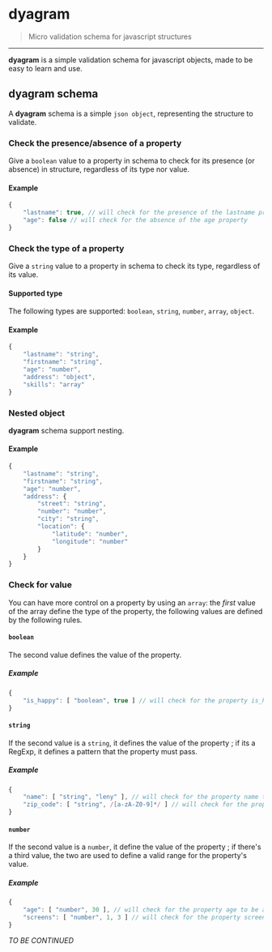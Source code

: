 # dyagram

> Micro validation schema for javascript structures

* * *

**dyagram** is a simple validation schema for javascript objects, made to be easy to learn and use.

## dyagram schema

A **dyagram** schema is a simple `json object`, representing the structure to validate.

### Check the presence/absence of a property

Give a `boolean` value to a property in schema to check for its presence (or absence) in structure, regardless of its type nor value.

#### Example

```javascript
{
    "lastname": true, // will check for the presence of the lastname property
    "age": false // will check for the absence of the age property
}
```

### Check the type of a property

Give a `string` value to a property in schema to check its type, regardless of its value.

#### Supported type

The following types are supported: `boolean`, `string`, `number`, `array`, `object`.

#### Example

```javascript
{
    "lastname": "string",
    "firstname": "string",
    "age": "number",
    "address": "object",
    "skills": "array"
}
```

### Nested object

**dyagram** schema support nesting.

#### Example

```javascript
{
    "lastname": "string",
    "firstname": "string",
    "age": "number",
    "address": {
        "street": "string",
        "number": "number",
        "city": "string",
        "location": {
            "latitude": "number",
            "longitude": "number"
        }
    }
}
```

### Check for value

You can have more control on a property by using an `array`: the _first_ value of the array define the type of the property, the following values are defined by the following rules.

#### `boolean`

The second value defines the value of the property.

##### Example

```javascript
{
    "is_happy": [ "boolean", true ] // will check for the property is_happy to be a boolean with the "true" value
}
```

#### `string`

If the second value is a `string`, it defines the value of the property ; if its a RegExp, it defines a pattern that the property must pass.

##### Example

```javascript
{
    "name": [ "string", "leny" ], // will check for the property name to be a string with the "leny" value
    "zip_code": [ "string", /[a-zA-Z0-9]*/ ] // will check for the property zip_code to be a string with a value passing the given regexp
}
```

#### `number`

If the second value is a `number`, it define the value of the property ; if there's a third value, the two are used to define a valid range for the property's value.

##### Example

```javascript
{
    "age": [ "number", 30 ], // will check for the property age to be a number with 30 as value
    "screens": [ "number", 1, 3 ] // will check for the property screens to be a number with a value between 1 & 3
}
```

_TO BE CONTINUED_
